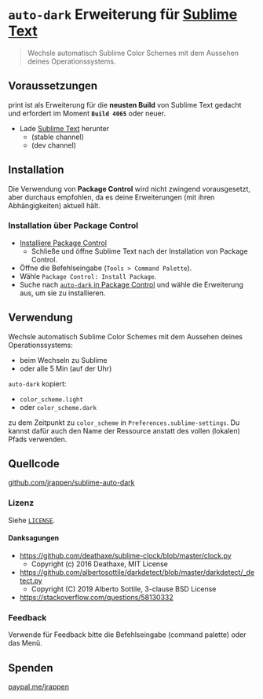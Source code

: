 # `auto-dark` Erweiterung für [Sublime Text](https://www.sublimetext.com)

> Wechsle automatisch Sublime Color Schemes mit dem Aussehen deines Operationssystems.

## Voraussetzungen

print ist als Erweiterung für die **neusten Build** von Sublime Text gedacht und erfordert im Moment **`Build 4065`** oder neuer.

* Lade [Sublime Text](https://www.sublimetext.com) herunter
  * (stable channel)
  * (dev channel)

## Installation

Die Verwendung von **Package Control** wird nicht zwingend vorausgesetzt, aber durchaus empfohlen, da es deine Erweiterungen (mit ihren Abhängigkeiten) aktuell hält.

### Installation über Package Control

* [Installiere Package Control](https://packagecontrol.io/installation)
  * Schließe und öffne Sublime Text nach der Installation von Package Control.
* Öffne die Befehlseingabe (`Tools > Command Palette`).
* Wähle `Package Control: Install Package`.
* Suche nach [`auto-dark` in Package Control](https://packagecontrol.io/packages/auto-dark) und wähle die Erweiterung aus, um sie zu installieren.

## Verwendung

Wechsle automatisch Sublime Color Schemes mit dem Aussehen deines Operationssystems:

* beim Wechseln zu Sublime
* oder alle 5 Min (auf der Uhr)

`auto-dark` kopiert:

* `color_scheme.light`
* oder `color_scheme.dark`

zu dem Zeitpunkt zu `color_scheme` in `Preferences.sublime-settings`.
Du kannst dafür auch den Name der Ressource anstatt des vollen (lokalen) Pfads verwenden.

## Quellcode

[github.com/jrappen/sublime-auto-dark](https://www.github.com/jrappen/sublime-auto-dark)

### Lizenz

Siehe [`LICENSE`](https://github.com/jrappen/sublime-auto-dark/blob/master/LICENSE).

#### Danksagungen

* <https://github.com/deathaxe/sublime-clock/blob/master/clock.py>
  * Copyright (c) 2016 Deathaxe, MIT License
* <https://github.com/albertosottile/darkdetect/blob/master/darkdetect/_detect.py>
  * Copyright (C) 2019 Alberto Sottile, 3-clause BSD License
* <https://stackoverflow.com/questions/58130332>

### Feedback

Verwende für Feedback bitte die Befehlseingabe (command palette) oder das Menü.

## Spenden

[paypal.me/jrappen](https://www.paypal.me/jrappen)
